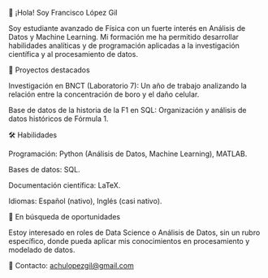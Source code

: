 👋 ¡Hola! Soy Francisco López Gil

Soy estudiante avanzado de Física con un fuerte interés en Análisis de Datos y Machine Learning. Mi formación me ha permitido desarrollar habilidades analíticas y de programación aplicadas a la investigación científica y al procesamiento de datos.

📌 Proyectos destacados

Investigación en BNCT (Laboratorio 7): Un año de trabajo analizando la relación entre la concentración de boro y el daño celular.

Base de datos de la historia de la F1 en SQL: Organización y análisis de datos históricos de Fórmula 1.

🛠️ Habilidades

Programación: Python (Análisis de Datos, Machine Learning), MATLAB.

Bases de datos: SQL.

Documentación científica: LaTeX.

Idiomas: Español (nativo), Inglés (casi nativo).

🚀 En búsqueda de oportunidades

Estoy interesado en roles de Data Science o Análisis de Datos, sin un rubro específico, donde pueda aplicar mis conocimientos en procesamiento y modelado de datos.

📩 Contacto: achulopezgil@gmail.com
